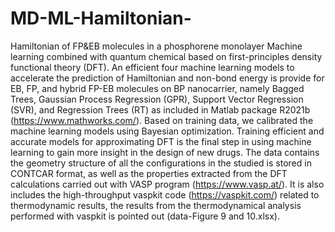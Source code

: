 # MD-ML-Hamiltonian-
Hamiltonian of FP&amp;EB molecules in a phosphorene monolayer
Machine learning combined with quantum chemical based on first-principles density functional theory (DFT). 
An efficient four machine learning models to accelerate the prediction of Hamiltonian and non-bond energy is provide for EB, FP, and hybrid FP-EB molecules on BP nanocarrier, namely Bagged Trees, Gaussian Process Regression (GPR), Support Vector Regression (SVR), and Regression Trees (RT) as included in Matlab package R2021b (https://www.mathworks.com/). Based on training data, we calibrated the machine learning models using Bayesian optimization.
Training efficient and accurate models for approximating DFT is the final step in using machine learning to gain more insight in the design of new drugs.
The data contains the geometry structure of all the configurations in the studied is stored in CONTCAR format, as well as the properties extracted from the DFT calculations carried out with VASP program (https://www.vasp.at/). It is also includes the high-throughput vaspkit code (https://vaspkit.com/) related to thermodynamic results, the  results from the thermodynamical analysis performed with vaspkit is pointed out (data-Figure 9 and 10.xlsx).
